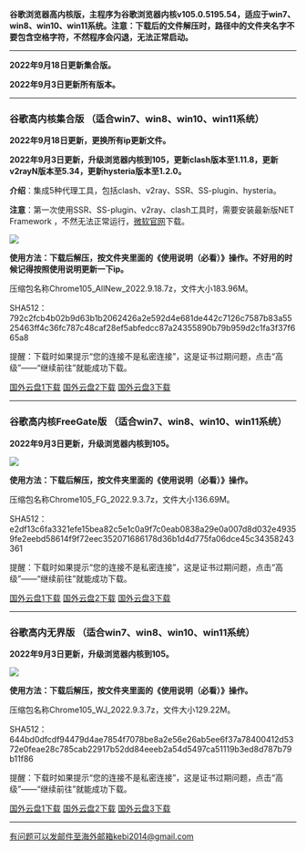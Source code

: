 **谷歌浏览器高内核版，主程序为谷歌浏览器内核v105.0.5195.54，适应于win7、win8、win10、win11系统。注意：下载后的文件解压时，路径中的文件夹名字不要包含空格字符，不然程序会闪退，无法正常启动。**

***

**2022年9月18日更新集合版。**

**2022年9月3日更新所有版本。**

***

### 谷歌高内核集合版  （适合win7、win8、win10、win11系统）

**2022年9月18日更新，更换所有ip更新文件。**

**2022年9月3日更新，升级浏览器内核到105，更新clash版本至1.11.8，更新v2rayN版本至5.34，更新hysteria版本至1.2.0。**

**介绍**：集成5种代理工具，包括clash、v2ray、SSR、SS-plugin、hysteria。

**注意**：第一次使用SSR、SS-plugin、v2ray、clash工具时，需要安装最新版NET Framework ，不然无法正常运行，[微软官网](https://dotnet.microsoft.com/zh-cn/download/dotnet-framework/net48)下载。

![](https://fastly.jsdelivr.net/gh/Alvin9999/pac2/softimag/chrome1020528.png)

**使用方法：下载后解压，按文件夹里面的《使用说明（必看）》操作。不好用的时候记得按照使用说明更新一下ip。**

压缩包名称Chrome105_AllNew_2022.9.18.7z，文件大小183.96M。

SHA512：792c2fcb4b02b9d63b1b2062426a2e592d4e681de442c7126c7587b83a5525463ff4c36fc787c48caf28ef5abfedcc87a24355890b79b959d2c1fa3f37f665a8

提醒：下载时如果提示“您的连接不是私密连接”，这是证书过期问题，点击“高级”——“继续前往”就能成功下载。

[国外云盘1下载](https://tr601.free4444.xyz/Chrome105_AllNew_2022.9.18.7z) 
[国外云盘2下载](https://tr201.free4444.xyz/Chrome105_AllNew_2022.9.18.7z) 
[国外云盘3下载](https://free.zhujicn2.net/Chrome105_AllNew_2022.9.18.7z) 

***

### 谷歌高内核FreeGate版  （适合win7、win8、win10、win11系统）

**2022年9月3日更新，升级浏览器内核到105。**

![](https://fastly.jsdelivr.net/gh/Alvin9999/pac2/softimag/chrome9611282.PNG)

**使用方法：下载后解压，按文件夹里面的《使用说明（必看）》操作。**

压缩包名称Chrome105_FG_2022.9.3.7z，文件大小136.69M。

SHA512：e2df13c6fa3321efe15bea82c5e1c0a9f7c0eab0838a29e0a007d8d032e49359fe2eebd58614f9f72eec352071686178d36b1d4d775fa06dce45c34358243361

提醒：下载时如果提示“您的连接不是私密连接”，这是证书过期问题，点击“高级”——“继续前往”就能成功下载。

[国外云盘1下载](https://tr601.free4444.xyz/Chrome105_FG_2022.9.3.7z) 
[国外云盘2下载](https://tr201.free4444.xyz/Chrome105_FG_2022.9.3.7z) 
[国外云盘3下载](https://free.zhujicn2.net/Chrome105_FG_2022.9.3.7z) 

***

### 谷歌高内无界版  （适合win7、win8、win10、win11系统）

**2022年9月3日更新，升级浏览器内核到105。**

![](https://fastly.jsdelivr.net/gh/Alvin9999/pac2/softimag/chrome9611283.PNG)

**使用方法：下载后解压，按文件夹里面的《使用说明（必看）》操作。**

压缩包名称Chrome105_WJ_2022.9.3.7z，文件大小129.22M。

SHA512：644bd0dfcdf94479d4ae7854f7078be8a2e56e26ab5ee6f37a78400412d5372e0feae28c785cab22917b52dd84eeeb2a54d5497ca51119b3ed8d787b79b11f86

提醒：下载时如果提示“您的连接不是私密连接”，这是证书过期问题，点击“高级”——“继续前往”就能成功下载。

[国外云盘1下载](https://tr601.free4444.xyz/Chrome105_WJ_2022.9.3.7z) 
[国外云盘2下载](https://tr201.free4444.xyz/Chrome105_WJ_2022.9.3.7z) 
[国外云盘3下载](https://free.zhujicn2.net/Chrome105_WJ_2022.9.3.7z) 


***

有问题可以发邮件至海外邮箱kebi2014@gmail.com
